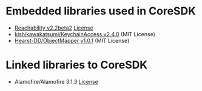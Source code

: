 # Embedded libraries used in CoreSDK

- [Reachability v2.2beta2](https://github.com/ashleymills/Reachability.swift/tree/v2.2) [License](https://github.com/ashleymills/Reachability.swift/blob/v2.2/LICENSE)
- [kishikawakatsumi/KeychainAccess v2.4.0](https://github.com/kishikawakatsumi/KeychainAccess/tree/v2.4.0) (MIT License)
- [Hearst-DD/ObjectMapper v1.0.1](https://github.com/Hearst-DD/ObjectMapper/tree/1.0.1) (MIT License)

# Linked libraries to CoreSDK

- Alamofire/Alamofire 3.1.3 [License](https://github.com/Alamofire/Alamofire/blob/master/LICENSE)
